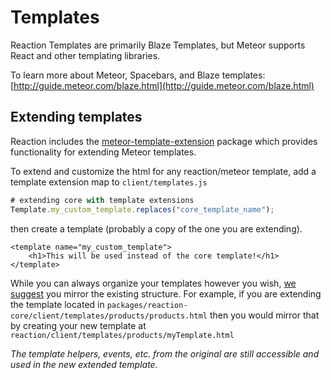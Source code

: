 # Templates
Reaction Templates are primarily Blaze Templates, but Meteor supports React and other templating libraries.

To learn more about Meteor, Spacebars, and Blaze templates: [http://guide.meteor.com/blaze.html](http://guide.meteor.com/blaze.html)

## Extending templates
Reaction includes the [meteor-template-extension](https://github.com/aldeed/meteor-template-extension) package which provides functionality for extending Meteor templates.

To extend and customize the html for any reaction/meteor template, add a template extension map to `client/templates.js`

```javascript
# extending core with template extensions
Template.my_custom_template.replaces("core_template_name");
```

then create a template (probably a copy of the one you are extending).

```
<template name="my_custom_template">
    <h1>This will be used instead of the core template!</h1>
</template>
```

While you can always organize your templates however you wish, [we suggest](/developer/styleguide.md) you mirror the existing structure. For example, if you are extending the template located in `packages/reaction-core/client/templates/products/products.html` then you would mirror that by creating your new template at `reaction/client/templates/products/myTemplate.html`

_The template helpers, events, etc. from the original are still accessible and used in the new extended template._
